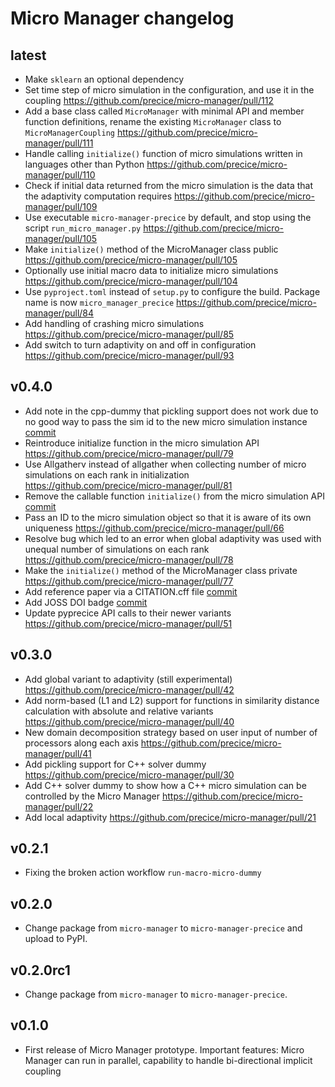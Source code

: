 # Micro Manager changelog

## latest

- Make `sklearn` an optional dependency
- Set time step of micro simulation in the configuration, and use it in the coupling https://github.com/precice/micro-manager/pull/112
- Add a base class called `MicroManager` with minimal API and member function definitions, rename the existing `MicroManager` class to `MicroManagerCoupling` https://github.com/precice/micro-manager/pull/111
- Handle calling `initialize()` function of micro simulations written in languages other than Python https://github.com/precice/micro-manager/pull/110
- Check if initial data returned from the micro simulation is the data that the adaptivity computation requires https://github.com/precice/micro-manager/pull/109
- Use executable `micro-manager-precice` by default, and stop using the script `run_micro_manager.py` https://github.com/precice/micro-manager/pull/105
- Make `initialize()` method of the MicroManager class public https://github.com/precice/micro-manager/pull/105
- Optionally use initial macro data to initialize micro simulations https://github.com/precice/micro-manager/pull/104
- Use `pyproject.toml` instead of `setup.py` to configure the build. Package name is now `micro_manager_precice` https://github.com/precice/micro-manager/pull/84
- Add handling of crashing micro simulations https://github.com/precice/micro-manager/pull/85
- Add switch to turn adaptivity on and off in configuration https://github.com/precice/micro-manager/pull/93

## v0.4.0

- Add note in the cpp-dummy that pickling support does not work due to no good way to pass the sim id to the new micro simulation instance [commit](https://github.com/precice/micro-manager/commit/0a82966676717a533aca9bffa4a110453158f29c)
- Reintroduce initialize function in the micro simulation API https://github.com/precice/micro-manager/pull/79
- Use Allgatherv instead of allgather when collecting number of micro simulations on each rank in initialization https://github.com/precice/micro-manager/pull/81
- Remove the callable function `initialize()` from the micro simulation API [commit](https://github.com/precice/micro-manager/commit/bed5a4cc0f03b780da7f62b3f51ed1df2796588c)
- Pass an ID to the micro simulation object so that it is aware of its own uniqueness https://github.com/precice/micro-manager/pull/66
- Resolve bug which led to an error when global adaptivity was used with unequal number of simulations on each rank https://github.com/precice/micro-manager/pull/78
- Make the `initialize()` method of the MicroManager class private https://github.com/precice/micro-manager/pull/77
- Add reference paper via a CITATION.cff file [commit](https://github.com/precice/micro-manager/commit/6c08889c658c889d6ab5d0867802522585abcee5)
- Add JOSS DOI badge [commit](https://github.com/precice/micro-manager/commit/2e3c2a4c77732f56a957abbad9e4d0cb64029725)
- Update pyprecice API calls to their newer variants https://github.com/precice/micro-manager/pull/51

## v0.3.0

- Add global variant to adaptivity (still experimental) https://github.com/precice/micro-manager/pull/42
- Add norm-based (L1 and L2) support for functions in similarity distance calculation with absolute and relative variants https://github.com/precice/micro-manager/pull/40
- New domain decomposition strategy based on user input of number of processors along each axis https://github.com/precice/micro-manager/pull/41
- Add pickling support for C++ solver dummy https://github.com/precice/micro-manager/pull/30
- Add C++ solver dummy to show how a C++ micro simulation can be controlled by the Micro Manager https://github.com/precice/micro-manager/pull/22
- Add local adaptivity https://github.com/precice/micro-manager/pull/21

## v0.2.1

- Fixing the broken action workflow `run-macro-micro-dummy`

## v0.2.0

- Change package from `micro-manager` to `micro-manager-precice` and upload to PyPI.

## v0.2.0rc1

- Change package from `micro-manager` to `micro-manager-precice`.

## v0.1.0

- First release of Micro Manager prototype. Important features: Micro Manager can run in parallel, capability to handle bi-directional implicit coupling
